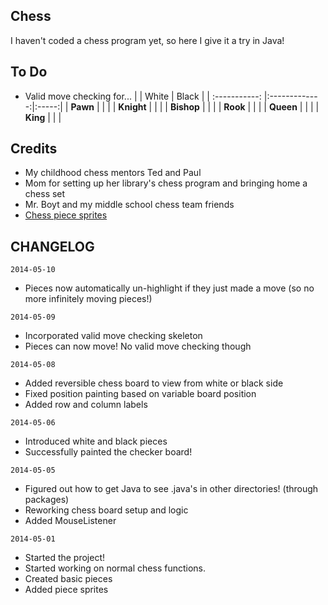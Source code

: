 Chess
--------------
I haven't coded a chess program yet, so here I give it a try in Java!

To Do
--------------
- Valid move checking for...
|               | White         | Black |
| :-----------: |:-------------:|:-----:|
| **Pawn**      |               |       |
| **Knight**    |               |       |
| **Bishop**    |               |       |
| **Rook**      |               |       |
| **Queen**     |               |       |
| **King**      |               |       |

Credits
--------------
- My childhood chess mentors Ted and Paul
- Mom for setting up her library's chess program and bringing home a chess set
- Mr. Boyt and my middle school chess team friends
- <a href="http://www.wpclipart.com/recreation/games/chess/chess_set_1/">Chess piece sprites</a>

CHANGELOG
--------------
`2014-05-10`
- Pieces now automatically un-highlight if they just made a move (so no more infinitely moving pieces!)

`2014-05-09`
- Incorporated valid move checking skeleton
- Pieces can now move! No valid move checking though

`2014-05-08`
- Added reversible chess board to view from white or black side
- Fixed position painting based on variable board position
- Added row and column labels

`2014-05-06`
- Introduced white and black pieces
- Successfully painted the checker board!

`2014-05-05`
- Figured out how to get Java to see .java's in other directories! (through packages)
- Reworking chess board setup and logic
- Added MouseListener

`2014-05-01`
- Started the project!
- Started working on normal chess functions.
- Created basic pieces
- Added piece sprites